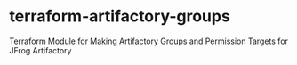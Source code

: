 # terraform-artifactory-groups
Terraform Module for Making Artifactory Groups and Permission Targets for JFrog Artifactory
